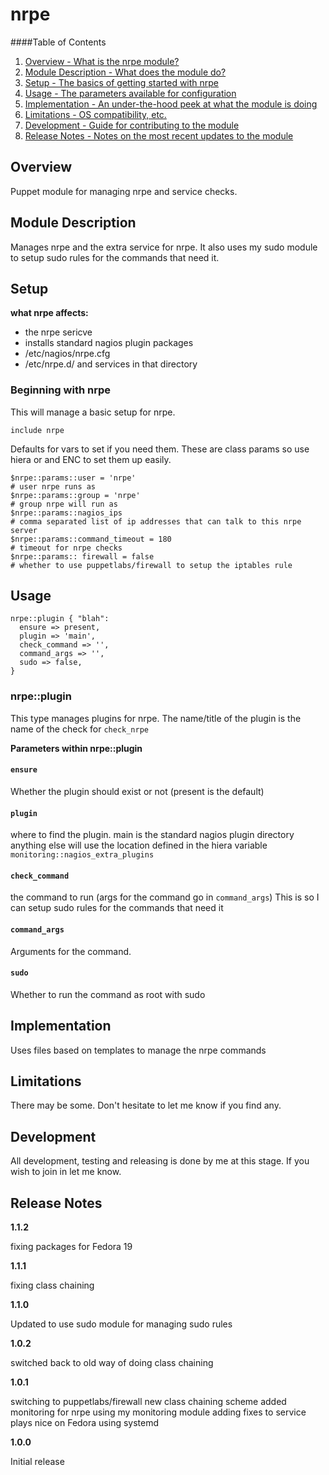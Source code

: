 nrpe
====

####Table of Contents

1. [Overview - What is the nrpe module?](#overview)
2. [Module Description - What does the module do?](#module-description)
3. [Setup - The basics of getting started with nrpe](#setup)
4. [Usage - The parameters available for configuration](#usage)
5. [Implementation - An under-the-hood peek at what the module is doing](#implementation)
6. [Limitations - OS compatibility, etc.](#limitations)
7. [Development - Guide for contributing to the module](#development)
8. [Release Notes - Notes on the most recent updates to the module](#release-notes)

Overview
--------

Puppet module for managing nrpe and service checks.

Module Description
------------------

Manages nrpe and the extra service for nrpe.
It also uses my sudo module to setup sudo rules for the commands that need it.

Setup
-----

**what nrpe affects:**

* the nrpe sericve
* installs standard nagios plugin packages
* /etc/nagios/nrpe.cfg
* /etc/nrpe.d/ and services in that directory

### Beginning with nrpe

This will manage a basic setup for nrpe.

    include nrpe

Defaults for vars to set if you need them.
These are class params so use hiera or and ENC to set them up easily.

    $nrpe::params::user = 'nrpe'
    # user nrpe runs as
    $nrpe::params::group = 'nrpe'
    # group nrpe will run as
    $nrpe::params::nagios_ips
    # comma separated list of ip addresses that can talk to this nrpe server
    $nrpe::params::command_timeout = 180
    # timeout for nrpe checks
    $nrpe::params:: firewall = false
    # whether to use puppetlabs/firewall to setup the iptables rule

Usage
-----

    nrpe::plugin { "blah":
      ensure => present, 
      plugin => 'main', 
      check_command => '',
      command_args => '',
      sudo => false,
    }

### nrpe::plugin

This type manages plugins for nrpe.
The name/title of the plugin is the name of the check for `check_nrpe`

**Parameters within nrpe::plugin**

#### `ensure`

Whether the plugin should exist or not (present is the default)

#### `plugin`

where to find the plugin. main is the standard nagios plugin directory
anything else will use the location defined in the hiera variable `monitoring::nagios_extra_plugins`

#### `check_command`

the command to run (args for the command go in `command_args`)
This is so I can setup sudo rules for the commands that need it

#### `command_args`

Arguments for the command.

#### `sudo`

Whether to run the command as root with sudo


Implementation
--------------

Uses files based on templates to manage the nrpe commands

Limitations
------------

There may be some. Don't hesitate to let me know if you find any.

Development
-----------

All development, testing and releasing is done by me at this stage.
If you wish to join in let me know.

Release Notes
-------------

**1.1.2**

fixing packages for Fedora 19

**1.1.1**

fixing class chaining

**1.1.0**

Updated to use sudo module for managing sudo rules

**1.0.2**

switched back to old way of doing class chaining

**1.0.1**

switching to puppetlabs/firewall
new class chaining scheme
added monitoring for nrpe using my monitoring module
adding fixes to service plays nice on Fedora using systemd


**1.0.0**

Initial release

